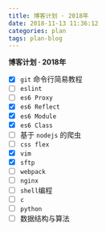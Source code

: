 ```yaml
---
title: 博客计划 · 2018年
date: 2018-11-13 11:36:12
categories: plan
tags: plan-blog
---
```


**博客计划 · 2018年**

<!-- more -->

- [x] `git` 命令行简易教程
- [ ] `eslint`
- [ ] `es6 Proxy`
- [x] `es6 Reflect`
- [x] `es6 Module`
- [x] `es6 Class`
- [ ] 基于 `nodejs` 的爬虫
- [ ] `css flex`
- [x] `vim`
- [x] `sftp`
- [ ] `webpack`
- [ ] `nginx`
- [ ] `shell`编程
- [ ] `c`
- [ ] `python`
- [ ] 数据结构与算法
